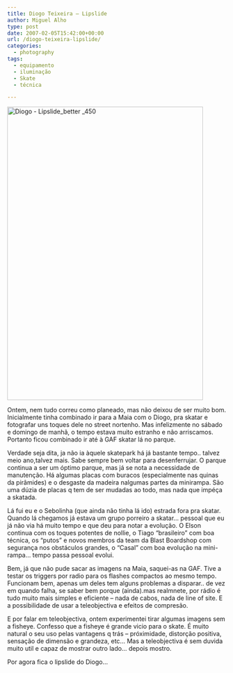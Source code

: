 ```yaml
---
title: Diogo Teixeira – Lipslide
author: Miguel Alho
type: post
date: 2007-02-05T15:42:00+00:00
url: /diogo-teixeira-lipslide/
categories:
  - photography
tags:
  - equipamento
  - iluminação
  - Skate
  - técnica

---
```

[<img src="http://farm1.static.flickr.com/129/380652107_6e5243eeaa_o.jpg" alt="Diogo - Lipslide_better _450" height="675" width="450" />][1] 

Ontem, nem tudo correu como planeado, mas não deixou de ser muito bom. Inicialmente tinha combinado ir para a Maia com o Diogo, pra skatar e fotografar uns toques dele no street nortenho. Mas infelizmente no sábado e domingo de manhã, o tempo estava muito estranho e não arriscamos. Portanto ficou combinado ir até à GAF skatar lá no parque.

Verdade seja dita, ja não ia àquele skatepark há já bastante tempo.. talvez meio ano,talvez mais. Sabe sempre bem voltar para desenferrujar. O parque continua a ser um óptimo parque, mas já se nota a necessidade de manutenção. Há algumas placas com buracos (especialmente nas quinas da pirâmides) e o desgaste da madeira nalgumas partes da minirampa. São uma dúzia de placas q tem de ser mudadas ao todo, mas nada que impéça a skatada. 

Lá fui eu e o Sebolinha (que ainda não tinha lá ido) estrada fora pra skatar. Quando lá chegamos já estava um grupo porreiro a skatar&#8230; pessoal que eu já não via há muito tempo e que deu para notar a evolução. O Elson continua com os toques potentes de nollie, o Tiago &#8220;brasileiro&#8221; com boa técnica, os &#8220;putos&#8221; e novos membros da team da Blast Boardshop com segurança nos obstáculos grandes, o &#8220;Casal&#8221; com boa evolução na mini-rampa&#8230; tempo passa pessoal evolui.

Bem, já que não pude sacar as imagens na Maia, saquei-as na GAF. Tive a testar os triggers por radio para os flashes compactos ao mesmo tempo. Funcionam bem, apenas um deles tem alguns problemas a disparar.. de vez em quando falha, se saber bem porque (ainda).mas realmnete, por rádio é tudo muito mais simples e eficiente &#8211; nada de cabos, nada de line of site. E a possibilidade de usar a teleobjectiva e efeitos de compresão. 

E por falar em teleobjectiva, ontem experimentei tirar algumas imagens sem a fisheye. Confesso que a fisheye é grande vicio para o skate. É muito natural o seu uso pelas vantagens q trás &#8211; próximidade, distorção positiva, sensação de dimensão e grandeza, etc&#8230; Mas a teleobjectiva é sem duvida muito util e capaz de mostrar outro lado&#8230; depois mostro.

Por agora fica o lipslide do Diogo&#8230;

 [1]: http://www.flickr.com/photos/mytymyky/380652107/ "Photo Sharing"